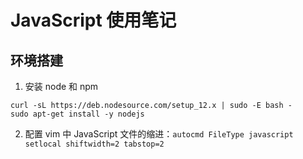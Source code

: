 # JavaScript 使用笔记

## 环境搭建

1. 安装 node 和 npm
```
curl -sL https://deb.nodesource.com/setup_12.x | sudo -E bash -
sudo apt-get install -y nodejs
```

2. 配置 vim 中 JavaScript 文件的缩进：`autocmd FileType javascript setlocal shiftwidth=2 tabstop=2`
